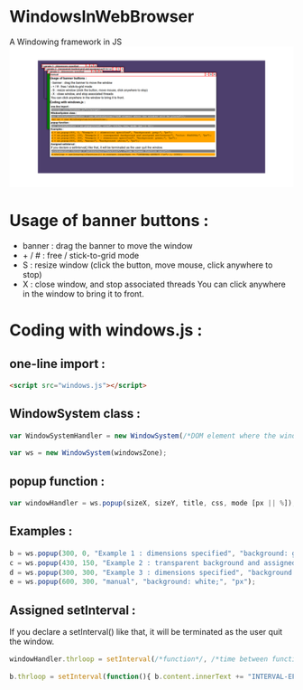 # WindowsInWebBrowser
A Windowing framework in JS
![wow](https://raw.githubusercontent.com/AlfredTheHacktivist/WindowsInWebBrowser/master/windows-js-demo.png)  
# Usage of banner buttons :

- banner : drag the banner to move the window
- \+ / # : free / stick-to-grid mode
- S : resize window (click the button, move mouse, click anywhere to stop)
- X : close window, and stop associated threads
You can click anywhere in the window to bring it to front.

# Coding with windows.js :
## one-line import :
```HTML
<script src="windows.js"></script>
```

## WindowSystem class :
```javascript
var WindowSystemHandler = new WindowSystem(/*DOM element where the windows will be placed*/);
```
```javascript
var ws = new WindowSystem(windowsZone);
```

## popup function :
```javascript
var windowHandler = ws.popup(sizeX, sizeY, title, css, mode [px || %]);
```

## Examples :
```javascript
b = ws.popup(300, 0, "Example 1 : dimensions specified", "background: grey;", "px");
c = ws.popup(430, 150, "Example 2 : transparent background and assigned setInterval", "color: #4d3f6d;", "px");
d = ws.popup(300, 300, "Example 3 : dimensions specified", "background: green;", "px");
e = ws.popup(600, 300, "manual", "background: white;", "px");
```

## Assigned setInterval :

If you declare a setInterval() like that, it will be terminated as the user quit the window.
```javascript
windowHandler.thrloop = setInterval(/*function*/, /*time between function calls*/);
```
```javascript
b.thrloop = setInterval(function(){ b.content.innerText += "INTERVAL-EFFECT !\n"; }, 1000);
```
